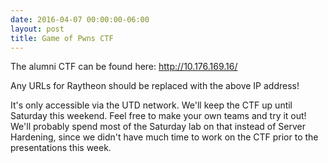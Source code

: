 ```yaml
---
date: 2016-04-07 00:00:00-06:00
layout: post
title: Game of Pwns CTF
---
```


The alumni CTF can be found here: <http://10.176.169.16/>

Any URLs for Raytheon should be replaced with the above IP address!

It's only accessible via the UTD network. We'll keep the CTF up until Saturday this weekend. Feel free to make your own teams and try it out! We'll probably spend most of the Saturday lab on that instead of Server Hardening, since we didn't have much time to work on the CTF prior to the presentations this week.

